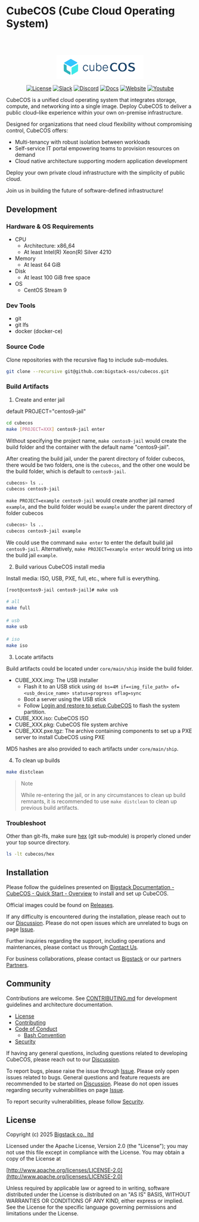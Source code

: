 # CubeCOS (Cube Cloud Operating System)

<div align="center">
<br/>
<br/>
<p align="center">
  <img width="234" alt="cubecos logo full" src="doc/media/logo-blue.png"/>
</p>

[![License][License-Image]][License-Url] [![Slack][Slack-Image]][Slack-Url] [![Discord][Discord-Image]][Discord-Url] [![Docs][Docs-Image]][Docs-Url] [![Website][Website-Image]][Website-Url] [![Youtube][Youtube-Image]][Youtube-Url]

</div>

CubeCOS is a unified cloud operating system that integrates storage, compute, and networking into a single image. Deploy CubeCOS to deliver a public cloud–like experience within your own on-premise infrastructure.

Designed for organizations that need cloud flexibility without compromising control, CubeCOS offers:

- Multi-tenancy with robust isolation between workloads
- Self-service IT portal empowering teams to provision resources on demand
- Cloud native architecture supporting modern application development

Deploy your own private cloud infrastructure with the simplicity of public cloud.

Join us in building the future of software-defined infrastructure!

## Development

### Hardware & OS Requirements

- CPU
  - Architecture: x86_64
  - At least Intel(R) Xeon(R) Silver 4210
- Memory
  - At least 64 GiB
- Disk
  - At least 100 GiB free space
- OS
  - CentOS Stream 9

### Dev Tools

- git
- git lfs
- docker (docker-ce)

### Source Code

Clone repositories with the recursive flag to include sub-modules.

```bash
git clone --recursive git@github.com:bigstack-oss/cubecos.git
```

### Build Artifacts

1. Create and enter jail

default PROJECT="centos9-jail"

```bash
cd cubecos
make [PROJECT=XXX] centos9-jail enter
```

Without specifying the project name, `make centos9-jail` would create the build folder and the container with the default name "centos9-jail".

After creating the build jail, under the parent directory of folder cubecos, there would be two folders, one is the `cubecos`, and the other one would be the build folder, which is default to `centos9-jail`.

```bash
cubecos> ls ..
cubecos centos9-jail
```

`make PROJECT=example centos9-jail` would create another jail named `example`, and the build folder would be `example` under the parent directory of folder cubecos

```bash
cubecos> ls ..
cubecos centos9-jail example
```

We could use the command `make enter` to enter the default build jail `centos9-jail`. Alternatively, `make PROJECT=example enter` would bring us into the build jail `example`.

2. Build various CubeCOS install media

Install media: ISO, USB, PXE, full, etc., where full is everything.

```bash
[root@centos9-jail centos9-jail]# make usb
```

```bash
# all
make full

# usb
make usb

# iso
make iso
```

3. Locate artifacts

Build artifacts could be located under `core/main/ship` inside the build folder.

- CUBE_XXX.img: The USB installer
  - Flash it to an USB stick using `dd bs=4M if=<img_file_path> of=<usb_device_name> status=progress oflag=sync`
  - Boot a server using the USB stick
  - Follow [Login and restore to setup CubeCOS](https://docs.bigstack.co/docs/cubecos/quick-start/single-node#login-and-restore-to-setup-cubecos) to flash the system partition.
- CUBE_XXX.iso: CubeCOS ISO
- CUBE_XXX.pkg: CubeCOS file system archive
- CUBE_XXX.pxe.tgz: The archive containing components to set up a PXE server to install CubeCOS using PXE

MD5 hashes are also provided to each artifacts under `core/main/ship`.

4. To clean up builds

```bash
make distclean
```

> Note
>
> While re-entering the jail, or in any circumstances to clean up build remnants, it is recommended to use `make distclean` to clean up previous build artifacts.

### Troubleshoot

Other than git-lfs, make sure [hex](https://github.com/bigstack-oss/hex) (git sub-module) is properly cloned under your top source directory.

```bash
ls -lt cubecos/hex
```

## Installation

Please follow the guidelines presented on [Bigstack Documentation - CubeCOS - Quick Start - Overview](https://docs.bigstack.co/docs/cubecos/quick-start/overview) to install and set up CubeCOS.

Official images could be found on [Releases](https://github.com/bigstack-oss/cubecos/releases).

If any difficulty is encountered during the installation, please reach out to our [Discussion](https://github.com/bigstack-oss/cubecos/discussions). Please do not open issues which are unrelated to bugs on page [Issue](https://github.com/bigstack-oss/cubecos/issues).

Further inquiries regarding the support, including operations and maintenances, please contact us through [Contact Us](https://www.bigstack.co/contact-us).

For business collaborations, please contact us [Bigstack](https://www.bigstack.co/contact-form/sales) or our partners [Partners](https://www.bigstack.co/contact-form/partner).

## Community

Contributions are welcome. See [CONTRIBUTING.md](CONTRIBUTING.md) for development guidelines and architecture documentation.

- [License](./LICENSE)
- [Contributing](./CONTRIBUTING.md)
- [Code of Conduct](./CODE_OF_CONDUCT.md)
  - [Bash Convention](./doc/code_of_conduct_bash.md)
- [Security](./SECURITY.md)

If having any general questions, including questions related to developing CubeCOS, please reach out to our [Discussion](https://github.com/bigstack-oss/cubecos/discussions).

To report bugs, please raise the issue through [Issue](https://github.com/bigstack-oss/cubecos/issues). Please only open issues related to bugs. General questions and feature requests are recommended to be started on [Discussion](https://github.com/bigstack-oss/cubecos/discussions). Please do not open issues regarding security vulnerabilities on page [Issue](https://github.com/bigstack-oss/cubecos/issues).

To report security vulnerabilities, please follow [Security](./SECURITY.md).

## License

Copyright (c) 2025 [Bigstack co., ltd](https://bigstack.co/)

Licensed under the Apache License, Version 2.0 (the "License");
you may not use this file except in compliance with the License.
You may obtain a copy of the License at

[http://www.apache.org/licenses/LICENSE-2.0](http://www.apache.org/licenses/LICENSE-2.0)

Unless required by applicable law or agreed to in writing, software
distributed under the License is distributed on an "AS IS" BASIS,
WITHOUT WARRANTIES OR CONDITIONS OF ANY KIND, either express or implied.
See the License for the specific language governing permissions and
limitations under the License.

[License-Url]: https://www.apache.org/licenses/LICENSE-2.0
[License-Image]: https://img.shields.io/badge/License-Apache2-blue.svg?style=flat-square
[Slack-Image]: https://img.shields.io/discord/1372094838089977887?style=flat-square&logo=Slack
[Slack-Url]: https://join.slack.com/t/cubecos/shared_invite/zt-2yalb3gmr-rETnY7SBxlgmBw7Gxac9tA
[Discord-Image]: https://img.shields.io/discord/1372094838089977887?style=flat-square&logo=discord
[Discord-Url]: https://discord.gg/VuMX4UhEFG
[Docs-Image]: https://img.shields.io/badge/docs-view-green.svg?style=flat-square&logo=docusaurus
[Docs-Url]: https://docs.bigstack.co
[Website-Image]: https://img.shields.io/badge/web-view-blue.svg?style=flat-square
[Website-Url]: https://www.bigstack.co/
[Youtube-Image]: https://img.shields.io/youtube/views/peTSzcAueEc?style=flat-square&logo=youtube
[Youtube-Url]: https://www.youtube.com/@bigstacktech
